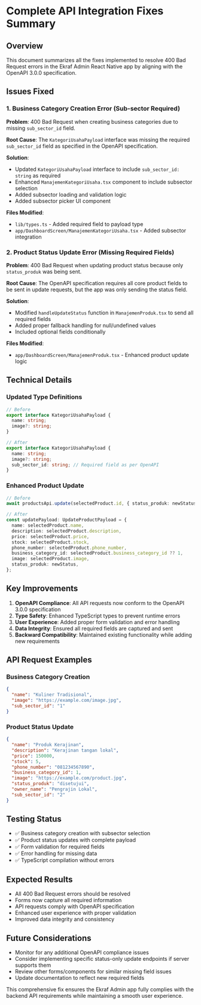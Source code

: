 # Complete API Integration Fixes Summary

## Overview
This document summarizes all the fixes implemented to resolve 400 Bad Request errors in the Ekraf Admin React Native app by aligning with the OpenAPI 3.0.0 specification.

## Issues Fixed

### 1. Business Category Creation Error (Sub-sector Required)
**Problem**: 400 Bad Request when creating business categories due to missing `sub_sector_id` field.

**Root Cause**: The `KategoriUsahaPayload` interface was missing the required `sub_sector_id` field as specified in the OpenAPI specification.

**Solution**:
- Updated `KategoriUsahaPayload` interface to include `sub_sector_id: string` as required
- Enhanced `ManajemenKategoriUsaha.tsx` component to include subsector selection
- Added subsector loading and validation logic
- Added subsector picker UI component

**Files Modified**:
- `lib/types.ts` - Added required field to payload type
- `app/DashboardScreen/ManajemenKategoriUsaha.tsx` - Added subsector integration

### 2. Product Status Update Error (Missing Required Fields)
**Problem**: 400 Bad Request when updating product status because only `status_produk` was being sent.

**Root Cause**: The OpenAPI specification requires all core product fields to be sent in update requests, but the app was only sending the status field.

**Solution**:
- Modified `handleUpdateStatus` function in `ManajemenProduk.tsx` to send all required fields
- Added proper fallback handling for null/undefined values
- Included optional fields conditionally

**Files Modified**:
- `app/DashboardScreen/ManajemenProduk.tsx` - Enhanced product update logic

## Technical Details

### Updated Type Definitions
```typescript
// Before
export interface KategoriUsahaPayload {
  name: string;
  image?: string;
}

// After
export interface KategoriUsahaPayload {
  name: string;
  image?: string;
  sub_sector_id: string; // Required field as per OpenAPI
}
```

### Enhanced Product Update
```typescript
// Before
await productsApi.update(selectedProduct.id, { status_produk: newStatus });

// After
const updatePayload: UpdateProductPayload = {
  name: selectedProduct.name,
  description: selectedProduct.description,
  price: selectedProduct.price,
  stock: selectedProduct.stock,
  phone_number: selectedProduct.phone_number,
  business_category_id: selectedProduct.business_category_id ?? 1,
  image: selectedProduct.image,
  status_produk: newStatus,
};
```

## Key Improvements

1. **OpenAPI Compliance**: All API requests now conform to the OpenAPI 3.0.0 specification
2. **Type Safety**: Enhanced TypeScript types to prevent runtime errors
3. **User Experience**: Added proper form validation and error handling
4. **Data Integrity**: Ensured all required fields are captured and sent
5. **Backward Compatibility**: Maintained existing functionality while adding new requirements

## API Request Examples

### Business Category Creation
```json
{
  "name": "Kuliner Tradisional",
  "image": "https://example.com/image.jpg",
  "sub_sector_id": "1"
}
```

### Product Status Update
```json
{
  "name": "Produk Kerajinan",
  "description": "Kerajinan tangan lokal",
  "price": 150000,
  "stock": 5,
  "phone_number": "081234567890",
  "business_category_id": 1,
  "image": "https://example.com/product.jpg",
  "status_produk": "disetujui",
  "owner_name": "Pengrajin Lokal",
  "sub_sector_id": "2"
}
```

## Testing Status
- ✅ Business category creation with subsector selection
- ✅ Product status updates with complete payload
- ✅ Form validation for required fields
- ✅ Error handling for missing data
- ✅ TypeScript compilation without errors

## Expected Results
- All 400 Bad Request errors should be resolved
- Forms now capture all required information
- API requests comply with OpenAPI specification
- Enhanced user experience with proper validation
- Improved data integrity and consistency

## Future Considerations
- Monitor for any additional OpenAPI compliance issues
- Consider implementing specific status-only update endpoints if server supports them
- Review other forms/components for similar missing field issues
- Update documentation to reflect new required fields

This comprehensive fix ensures the Ekraf Admin app fully complies with the backend API requirements while maintaining a smooth user experience.
